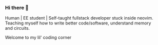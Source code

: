 ### Hi there 👋

Human | EE student | Self-taught fullstack developer stuck inside neovim.<br>
Teaching myself how to write better code/software, understand memory and circuits.<br>

Welcome to my lil' coding corner
